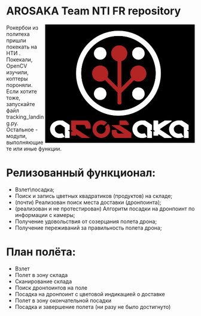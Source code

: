 #  AROSAKA Team NTI FR repository

<img src="docs/aROSaka_logo.png" align="right" width="400px" alt="Clover Drone">

Рокербои из политеха пришли покекать на НТИ . Покекали, OpenCV изучили, коптеры пороняли.
Если хотите тоже, запускайте файл tracking_landing.py. Остальное - модули, выполняющие те или иные функции.


# Релизованный функционал:

* Взлет\посадка;
* Поиск и запись цветных квадратиков (продуктов) на складе;
* (почти) Реализован поиск места доставки (дронпоинта);
* (реализован и не протестирован) Алгоритм посадки на дронпоинт по информации с камеры;
* Получение удовольствия от созерцания полета дрона;
* Получение переживаний за правильность полета дрона;

# План полёта:

* Взлет
* Полет в зону склада
* Сканирование склада
* Поиск дронпоинтов на поле
* Посадка на дронпоинт с цветовой индикацией о доставке
* Полет в зону окончательной посадки
* Посадка и завершение полета (ни разу не было достигнуто)



